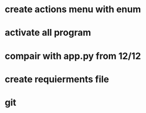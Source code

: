 # create actions menu with enum
# activate all program
# compair with app.py from 12/12
# create requierments file 
# git 